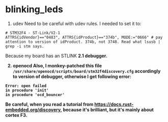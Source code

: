 # blinking_leds


1. udev
Need to be careful with udev rules. I needed to set it to:
```
# STM32F4 - ST-Link/V2-1
ATTRS{idVendor}=="0483", ATTRS{idProduct}=="374b", MODE:="0666" # pay attention to version of idProduct. 374b, not 3748. Read what lsusb | grep -i stm says.
```
Because my board has an STLINK <b>2.1<b> debugger.

2. openocd
Also, I monkey-patched this file `/usr/share/openocd/scripts/board/stm32f4discovery.cfg` accordingly to version of debugger, otherwise I get following error:

```
Error: open failed
in procedure 'init'
in procedure 'ocd_bouncer'
```

Be careful, when you read a tutorial from https://docs.rust-embedded.org/discovery, because it's brilliant, but it's mainly about cortex F3.
